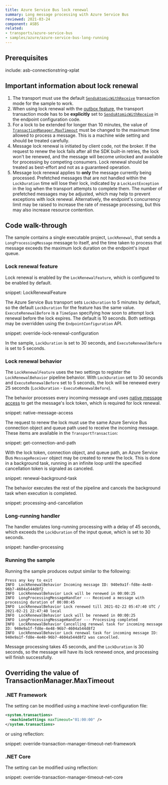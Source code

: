 ```yaml
---
title: Azure Service Bus lock renewal
summary: Long message processing with Azure Service Bus
reviewed: 2021-03-24
component: ASBS
related:
- transports/azure-service-bus
- samples/azure/azure-service-bus-long-running
---
```



## Prerequisites

include: asb-connectionstring-xplat

<!-- include documentation from https://docs.particular.net/transports/azure-service-bus/legacy/message-lock-renewal -->

## Important information about lock renewal

1. The transport must use the default [`SendsAtomicWithReceive`](/transports/transactions.md#transactions-transport-transaction-sends-atomic-with-receive) transaction mode for the sample to work.
1. When using lock renewal with the [outbox feature](/nservicebus/outbox/), the transport transaction mode has to be **explicitly** set to [`SendsAtomicWithReceive`](/transports/transactions.md#transactions-transport-transaction-sends-atomic-with-receive) in the endpoint configuration code.
1. For a lock to be extended for longer than 10 minutes, the value of [`TransactionManager.MaxTimeout`](https://docs.microsoft.com/en-us/dotnet/api/system.transactions.transactionmanager.maximumtimeout) must be changed to the maximum time allowed to process a message. This is a machine wide setting and should be treated carefully.
1. Message lock renewal is initiated by client code, not the broker. If the request to renew the lock fails after all the SDK built-in retries, the lock won't be renewed, and the message will become unlocked and available for processing by competing consumers. Lock renewal should be treated as best-effort and not as a guaranteed operation.
1. Message lock renewal applies to **only** the message currently being processed. Prefetched messages that are not handled within the `LockDuration` time will lose their lock, indicated by a `LockLostException` in the log when the transport attempts to complete them. The number of prefetched messages may be adjusted, which may help to prevent exceptions with lock renewal. Alternatively, the endpoint's concurrency limit may be raised to increase the rate of message processing, but this may also increase resource contention.

## Code walk-through

The sample contains a single executable project, `LockRenewal`, that sends a `LongProcessingMessage` message to itself, and the time taken to process that message exceeds the maximum lock duration on the endpoint's input queue.

### Lock renewal feature

Lock renewal is enabled by the `LockRenewalFeature`, which is configured to be enabled by default.

snippet: LockRenewalFeature

The Azure Service Bus transport sets `LockDuration` to 5 minutes by default, so the default `LockDuration` for the feature has the same value. `ExecuteRenewalBefore` is a `TimeSpan` specifying how soon to attempt lock renewal before the lock expires. The default is 10 seconds. Both settings may be overridden using the `EndpointConfiguration` API.

snippet: override-lock-renewal-configuration

In the sample, `LockDuration` is set to 30 seconds, and `ExecuteRenewalBefore` is set to 5 seconds.

### Lock renewal behavior

The `LockRenewalFeature` uses the two settings to register the `LockRenewalBehavior` pipeline behavior. With `LockDuration` set to 30 seconds and `ExecuteRenewalBefore` set to 5 seconds, the lock will be renewed every 25 seconds (`LockDuration` - `ExecuteRenewalBefore`).

The behavior processes every incoming message and uses [native message access](/transports/azure-service-bus/native-message-access.md) to get the message's lock token, which is required for lock renewal.

snippet: native-message-access

The request to renew the lock must use the same Azure Service Bus connection object and queue path used to receive the incoming message. These items are available in the `TransportTransaction`:

snippet: get-connection-and-path

With the lock token, connection object, and queue path, an Azure Service Bus `MessageReceiver` object may be created to renew the lock. This is done in a background task, running in an infinite loop until the specified cancellation token is signaled as canceled.

snippet: renewal-background-task

The behavior executes the rest of the pipeline and cancels the background task when execution is completed.

snippet: processing-and-cancellation

### Long-running handler

The handler emulates long-running processing with a delay of 45 seconds, which exceeds the `LockDuration` of the input queue, which is set to 30 seconds.

snippet: handler-processing

### Running the sample

Running the sample produces output similar to the following:

```text
Press any key to exit
INFO  LockRenewalBehavior Incoming message ID: 940e9a1f-fd8e-4e48-96b7-4604a544d8f2
INFO  LockRenewalBehavior Lock will be renewed in 00:00:25
INFO  LongProcessingMessageHandler --- Received a message with processing duration of 00:00:45
INFO  LockRenewalBehavior Lock renewed till 2021-02-22 05:47:40 UTC / 2021-02-21 22:47:40 local
INFO  LockRenewalBehavior Lock will be renewed in 00:00:25
INFO  LongProcessingMessageHandler --- Processing completed
INFO  LockRenewalBehavior Cancelling renewal task for incoming message ID: 940e9a1f-fd8e-4e48-96b7-4604a544d8f2
INFO  LockRenewalBehavior Lock renewal task for incoming message ID: 940e9a1f-fd8e-4e48-96b7-4604a544d8f2 was cancelled.
```

Message processing takes 45 seconds, and the `LockDuration` is 30 seconds, so the message will have its lock renewed once, and processing will finish successfully.

## Overriding the value of TransactionManager.MaxTimeout

### .NET Framework

The setting can be modified using a machine level-configuration file:

```xml
<system.transactions>
  <machineSettings maxTimeout="01:00:00" />
</system.transactions>
```

or using reflection:

snippet: override-transaction-manager-timeout-net-framework

### .NET Core

The setting can be modified using reflection:

snippet: override-transaction-manager-timeout-net-core

